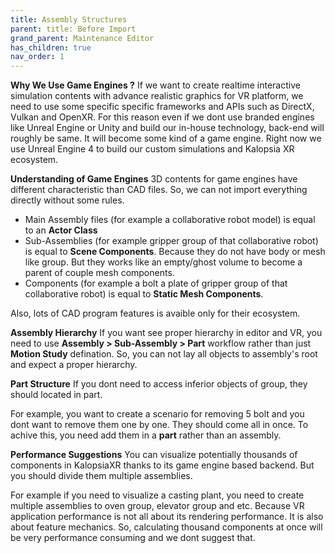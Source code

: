 ```yaml
---
title: Assembly Structures
parent: title: Before Import
grand_parent: Maintenance Editor
has_children: true
nav_order: 1
---
```


**Why We Use Game Engines ?**
If we want to create realtime interactive simulation contents with advance realistic graphics for VR platform, we need to use some specific specific frameworks and APIs such as DirectX, Vulkan and OpenXR.
For this reason even if we dont use branded engines like Unreal Engine or Unity and build our in-house technology, back-end will roughly be same. It will become some kind of a game engine.
Right now we use Unreal Engine 4 to build our custom simulations and Kalopsia XR ecosystem.

**Understanding of Game Engines**
3D contents for game engines have different characteristic than CAD files. So, we can not import everything directly without some rules.
+ Main Assembly files (for example a collaborative robot model) is equal to an **Actor Class**
+ Sub-Assemblies (for example gripper group of that collaborative robot) is equal to **Scene Components**. Because they do not have body or mesh like group. But they works like an empty/ghost volume to become a parent of couple mesh components.
+ Components (for example a bolt a plate of gripper group of that collaborative robot) is equal to **Static Mesh Components**.

Also, lots of CAD program features is avaible only for their ecosystem.

**Assembly Hierarchy**
If you want see proper hierarchy in editor and VR, you need to use **Assembly > Sub-Assembly > Part** workflow rather than just **Motion Study** defination.
So, you can not lay all objects to assembly's root and expect a proper hierarchy.

**Part Structure**
If you dont need to access inferior objects of group, they should located in part.

For example, you want to create a scenario for removing 5 bolt and you dont want to remove them one by one. They should come all in once.
To achive this, you need add them in a **part** rather than an assembly.

**Performance Suggestions**
You can visualize potentially thousands of components in KalopsiaXR thanks to its game engine based backend. But you should divide them multiple assemblies.

For example if you need to visualize a casting plant, you need to create multiple assemblies to oven group, elevator group and etc. Because VR application performance is not all about
its rendering performance. It is also about feature mechanics. So, calculating thousand components at once will be very performance consuming and we dont suggest that.